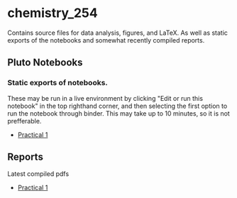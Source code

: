 # chemistry_254
Contains source files for data analysis, figures, and LaTeX. As well as static exports of the notebooks and somewhat recently compiled reports.

##  Pluto Notebooks
### Static exports of notebooks. 
These may be run in a live environment by clicking "Edit or run this notebook" in the top righthand corner, and then selecting the first option to run the notebook through binder. This may take up to 10 minutes, so it is not prefferable.
- [Practical 1](https://adammenne.github.io/chemistry_254/practical_1/plots.html)

## Reports
Latest compiled pdfs
- [Practical 1](https://github.com/AdamMenne/chemistry_254/raw/master/practical_1/report/report.pdf)
